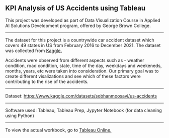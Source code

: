 ## KPI Analysis of US Accidents using Tableau
This project was developed as part of Data Visualization Course in Applied AI Solutions Development program, offered by George Brown College.
______________________________________________________________________________________________________

The dataset for this project is a countrywide car accident dataset which covers 49 states in US from February 2016 to December 2021.
The dataset was collected from [Kaggle. ](https://www.kaggle.com/datasets/sobhanmoosavi/us-accidents)

Accidents were observed from different aspects such as - weather condition, road condition, state, time of the day, weekdays and weekeneds, months, years, etc were taken into consideration. Our primary goal was to create different visalizations and see which of these factors were contributing to the rise of the accidents.
_______________________________________________________________________________________________________

Dataset:
https://www.kaggle.com/datasets/sobhanmoosavi/us-accidents

______________________________________________________________________________________________________

Software used: Tableau, Tableau Prep, Jypyter Notebook (for data cleaning using Python)
_______________________________________________________________________________________________________

To view the actual workbook, go to [Tableau Online.](https://prod-ca-a.online.tableau.com/t/gbcdvt2022/views/story_rise_in_US_accidents/Story/5dfac6d2-8dae-4e33-a198-7173a4c6a39f/58bfb569-6e2a-4dea-8849-4eaf15a84d62)